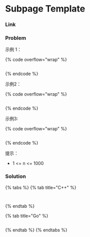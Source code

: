 # Subpage Template

### Link

### Problem



示例 1：

{% code overflow="wrap" %}
```
```
{% endcode %}

示例2：

{% code overflow="wrap" %}
```
```
{% endcode %}

示例3:

{% code overflow="wrap" %}
```
```
{% endcode %}

提示：

* 1 <= n <= 1000&#x20;

### Solution

{% tabs %}
{% tab title="C++" %}
<pre class="language-cpp"><code class="lang-cpp"><strong>
</strong></code></pre>
{% endtab %}

{% tab title="Go" %}
```go
```
{% endtab %}
{% endtabs %}
